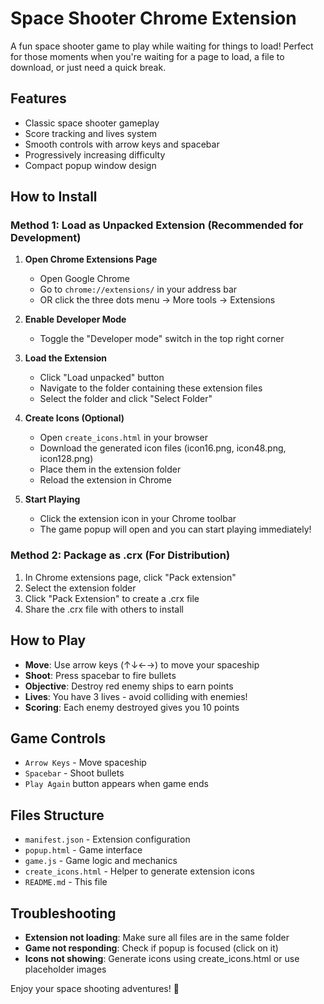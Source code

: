 # Space Shooter Chrome Extension

A fun space shooter game to play while waiting for things to load! Perfect for those moments when you're waiting for a page to load, a file to download, or just need a quick break.

## Features

- Classic space shooter gameplay
- Score tracking and lives system
- Smooth controls with arrow keys and spacebar
- Progressively increasing difficulty
- Compact popup window design

## How to Install

### Method 1: Load as Unpacked Extension (Recommended for Development)

1. **Open Chrome Extensions Page**
   - Open Google Chrome
   - Go to `chrome://extensions/` in your address bar
   - OR click the three dots menu → More tools → Extensions

2. **Enable Developer Mode**
   - Toggle the "Developer mode" switch in the top right corner

3. **Load the Extension**
   - Click "Load unpacked" button
   - Navigate to the folder containing these extension files
   - Select the folder and click "Select Folder"

4. **Create Icons (Optional)**
   - Open `create_icons.html` in your browser
   - Download the generated icon files (icon16.png, icon48.png, icon128.png)
   - Place them in the extension folder
   - Reload the extension in Chrome

5. **Start Playing**
   - Click the extension icon in your Chrome toolbar
   - The game popup will open and you can start playing immediately!

### Method 2: Package as .crx (For Distribution)

1. In Chrome extensions page, click "Pack extension"
2. Select the extension folder
3. Click "Pack Extension" to create a .crx file
4. Share the .crx file with others to install

## How to Play

- **Move**: Use arrow keys (↑↓←→) to move your spaceship
- **Shoot**: Press spacebar to fire bullets
- **Objective**: Destroy red enemy ships to earn points
- **Lives**: You have 3 lives - avoid colliding with enemies!
- **Scoring**: Each enemy destroyed gives you 10 points

## Game Controls

- `Arrow Keys` - Move spaceship
- `Spacebar` - Shoot bullets
- `Play Again` button appears when game ends

## Files Structure

- `manifest.json` - Extension configuration
- `popup.html` - Game interface
- `game.js` - Game logic and mechanics
- `create_icons.html` - Helper to generate extension icons
- `README.md` - This file

## Troubleshooting

- **Extension not loading**: Make sure all files are in the same folder
- **Game not responding**: Check if popup is focused (click on it)
- **Icons not showing**: Generate icons using create_icons.html or use placeholder images

Enjoy your space shooting adventures! 🚀